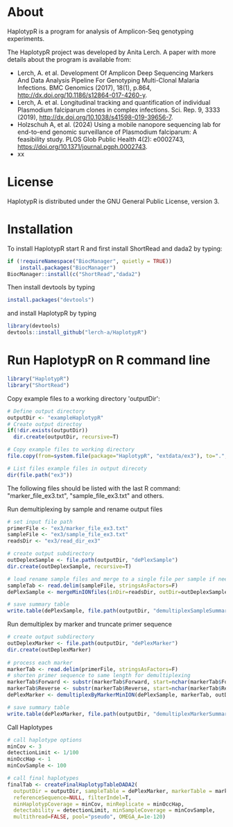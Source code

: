 # About

HaplotypR is a program for analysis of Amplicon-Seq genotyping experiments. 

The HaplotypR project was developed by Anita Lerch. A paper with more details about the program is available from:

  * Lerch, A. et al. Development Of Amplicon Deep Sequencing Markers And Data Analysis Pipeline For Genotyping Multi-Clonal Malaria Infections. BMC Genomics (2017), 18(1), p.864, http://dx.doi.org/10.1186/s12864-017-4260-y.
  * Lerch, A. et al. Longitudinal tracking and quantification of individual Plasmodium falciparum clones in complex infections. Sci. Rep. 9, 3333 (2019), http://dx.doi.org/10.1038/s41598-019-39656-7.
  * Holzschuh A, et al. (2024) Using a mobile nanopore sequencing lab for end-to-end genomic surveillance of Plasmodium falciparum: A feasibility study. PLOS Glob Public Health 4(2): e0002743, https://doi.org/10.1371/journal.pgph.0002743.
  * xx

# License

HaplotypR is distributed under the GNU General Public License, version 3.

# Installation

To install HaplotypR start R and first install ShortRead and dada2 by typing:

```R
if (!requireNamespace("BiocManager", quietly = TRUE))
    install.packages("BiocManager")
BiocManager::install(c("ShortRead","dada2")
```

Then install devtools by typing

```R
install.packages("devtools")
```

and install HaplotypR by typing

```R
library(devtools)
devtools::install_github("lerch-a/HaplotypR")
```

# Run HaplotypR on R command line

```R
library("HaplotypR")
library("ShortRead")
```

Copy example files to a working directory 'outputDir':
```R
# Define output directory 
outputDir <- "exampleHaplotypR"  
# Create output directoy
if(!dir.exists(outputDir))
  dir.create(outputDir, recursive=T)

# Copy example files to working directory
file.copy(from=system.file(package="HaplotypR", "extdata/ex3"), to=".", recursive = T)

# List files example files in output direcoty
dir(file.path("ex3"))
```
The following files should be listed with the last R command: "marker_file_ex3.txt", "sample_file_ex3.txt" and others. 

Run demultiplexing by sample and rename output files
```R
# set input file path
primerFile <- "ex3/marker_file_ex3.txt"
sampleFile <- "ex3/sample_file_ex3.txt"
readsDir <- "ex3/read_dir_ex3"

# create output subdirectory 
outDeplexSample <- file.path(outputDir, "dePlexSample")
dir.create(outDeplexSample, recursive=T)

# load rename sample files and merge to a single file per sample if needed
sampleTab <- read.delim(sampleFile, stringsAsFactors=F)
dePlexSample <- mergeMinIONfiles(inDir=readsDir, outDir=outDeplexSample, sampleTab=sampleTab)

# save summary table
write.table(dePlexSample, file.path(outputDir, "demultiplexSampleSummary.txt"), sep="\t", row.names=F)
```

Run demultiplex by marker and truncate primer sequence
```R
# create output subdirectory 
outDeplexMarker <- file.path(outputDir, "dePlexMarker")
dir.create(outDeplexMarker)
  
# process each marker
markerTab <- read.delim(primerFile, stringsAsFactors=F)
# shorten primer sequence to same length for demultiplexing
markerTab$Forward <- substr(markerTab$Forward, start=nchar(markerTab$Forward)-20, stop=nchar(markerTab$Forward))
markerTab$Reverse <- substr(markerTab$Reverse, start=nchar(markerTab$Reverse)-20, stop=nchar(markerTab$Reverse))
dePlexMarker <- demultiplexByMarkerMinION(dePlexSample, markerTab, outDeplexMarker, max.mismatch=2)

# save summary table
write.table(dePlexMarker, file.path(outputDir, "demultiplexMarkerSummary.txt"), sep="\t", row.names=F)
```

Call Haplotypes
```R
# call haplotype options
minCov <- 3
detectionLimit <- 1/100
minOccHap <- 1
minCovSample <- 100

# call final haplotypes
finalTab <- createFinalHaplotypTableDADA2(
  outputDir = outputDir, sampleTable = dePlexMarker, markerTable = markerTab,
  referenceSequence=NULL, filterIndel=T,
  minHaplotypCoverage = minCov, minReplicate = minOccHap, 
  detectability = detectionLimit, minSampleCoverage = minCovSample,
  multithread=FALSE, pool="pseudo", OMEGA_A=1e-120)
```

